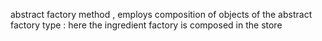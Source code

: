 abstract factory method , employs composition of objects of the abstract factory type : here the
ingredient factory is composed in the store 